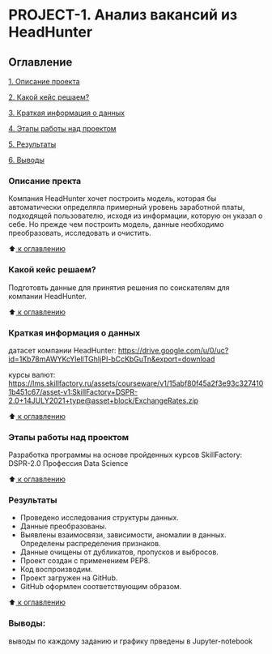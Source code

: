 # PROJECT-1. Анализ вакансий из HeadHunter

## Оглавление
 [1. Описание проекта](https://github.com/emelyany4eff/Data_Science_Project_1/tree/master/Data_Science_Project_1/README.md#Описание-проекта)

 [2. Какой кейс решаем?](https://github.com/emelyany4eff/Data_Science_Project_1/tree/master/Data_Science_Project_1/README.md#Какой-кейс-решаем)

 [3. Краткая информация о данных](https://github.com/emelyany4eff/Data_Science_Project_1/tree/master/Data_Science_Project_1/README.md#Краткая-информация-о-данных)

 [4. Этапы работы над проектом](https://github.com/emelyany4eff/Data_Science_Project_1/tree/master/Data_Science_Project_1/README.md#Этапы-работы-над-проектом)

 [5. Результаты](https://github.com/emelyany4eff/Data_Science_Project_1/tree/master/Data_Science_Project_1/README.md#Результаты)
 
 [6. Выводы](https://github.com/emelyany4eff/Data_Science_Project_1/tree/master/Data_Science_Project_1/README.md#Выводы)

### Описание пректа 
Компания HeadHunter хочет построить модель, которая бы автоматически определяла примерный уровень заработной платы, подходящей пользователю, исходя из информации, которую он указал о себе. Но прежде чем построить модель, данные необходимо преобразовать, исследовать и очистить.

:arrow_up:[ к оглавлению](https://github.com/emelyany4eff/Data_Science_Project_1/tree/master/Data_Science_Project_1/README.md#Оглавление)

### Какой кейс решаем?

Подготовть данные для принятия решения по соискателям для компании HeadHunter.

:arrow_up:[ к оглавлению](https://github.com/emelyany4eff/Data_Science_Project_1/tree/master/Data_Science_Project_1/README.md#Оглавление)


### Краткая информация о данных

датасет компании HeadHunter: 
https://drive.google.com/u/0/uc?id=1Kb78mAWYKcYlellTGhIjPI-bCcKbGuTn&export=download

курсы валют: 
https://lms.skillfactory.ru/assets/courseware/v1/15abf80f45a2f3e93c3274101b451c67/asset-v1:SkillFactory+DSPR-2.0+14JULY2021+type@asset+block/ExchangeRates.zip

:arrow_up:[ к оглавлению](https://github.com/emelyany4eff/Data_Science_Project_1/tree/master/Data_Science_Project_1/README.md#Оглавление)

### Этапы работы над проектом

Разработка программы на основе пройденных курсов SkillFactory: DSPR-2.0 Профессия Data Science

:arrow_up:[ к оглавлению](https://github.com/emelyany4eff/Data_Science_Project_1/tree/master/Data_Science_Project_1/README.md#Оглавление)

### Результаты
- Проведено исследования структуры данных.
- Данные преобразованы.
- Выявлены взаимосвязи, зависимости, аномалии в данных. Определены распределения признаков.
- Данные очищены от дубликатов, пропусков и выбросов.
- Проект создан с применением PEP8.
- Код воспроизводим.
- Проект загружен на GitHub.
- GitHub оформлен соответствующим образом.

:arrow_up:[ к оглавлению](https://github.com/emelyany4eff/Data_Science_Project_1/tree/master/Data_Science_Project_1/README.md#Оглавление)

### Выводы:

выводы по каждому заданию и графику прведены в Jupyter-notebook
